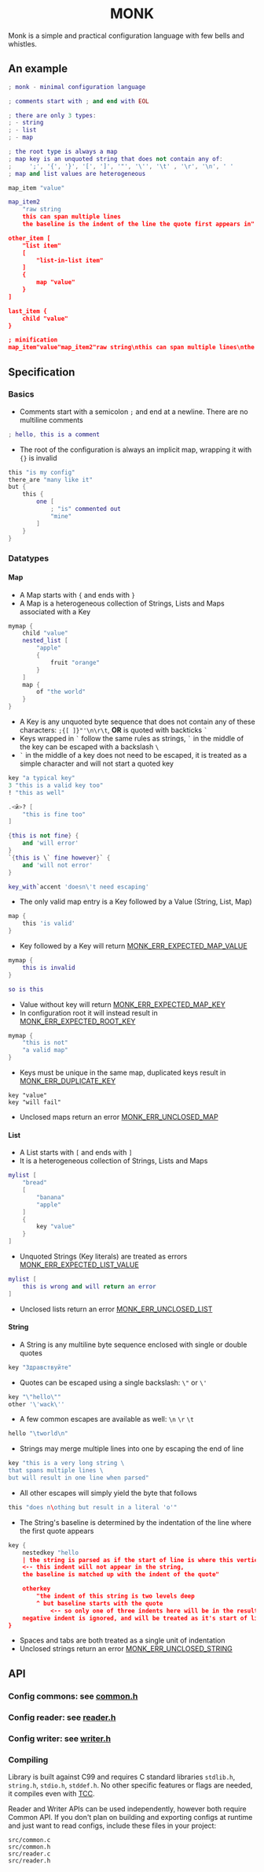 <h1 align=center>MONK</h1>

Monk is a simple and practical configuration language with few bells and whistles.

## An example

```lua
; monk - minimal configuration language

; comments start with ; and end with EOL

; there are only 3 types:
; - string
; - list
; - map

; the root type is always a map
; map key is an unquoted string that does not contain any of:
;     ';', '{', '}', '[', ']', '"', '\'', '\t' , '\r', '\n', ' '
; map and list values are heterogeneous

map_item "value"

map_item2
    "raw string
    this can span multiple lines
    the baseline is the indent of the line the quote first appears in"

other_item [
    "list item"
    [
        "list-in-list item"
    ]
    {
        map "value"
    }
]

last_item {
    child "value"
}

; minification
map_item"value"map_item2"raw string\nthis can span multiple lines\nthe baseline is the indent of the item"other_item["nested item""list item"["list-in-list item"]]
```


## Specification

### Basics

- Comments start with a semicolon `;` and end at a newline. There are no multiline comments
```lua
; hello, this is a comment
```

- The root of the configuration is always an implicit map, wrapping it with `{}` is invalid
```lua
this "is my config"
there_are "many like it"
but {
    this {
        one [
            ; "is" commented out
            "mine"
        ]
    }
}
```

### Datatypes

#### Map

- A Map starts with `{` and ends with `}`
- A Map is a heterogeneous collection of Strings, Lists and Maps associated with a Key
```lua
mymap {
    child "value"
    nested_list [
        "apple"
        {
            fruit "orange"
        }
    ]
    map {
        of "the world"
    }
}
```
- A Key is any unquoted byte sequence that does not contain any of these characters: `;{[ ]}"'\n\r\t`, **OR** is quoted with backticks `` ` ``
- Keys wrapped in `` ` `` follow the same rules as strings, `` ` `` in the middle of the key can be escaped with a backslash `\`
- `` ` `` in the middle of a key does not need to be escaped, it is treated as a simple character and will not start a quoted key
```lua
key "a typical key"
3 "this is a valid key too"
! "this as well"

.<й>? [
    "this is fine too"
]

{this is not fine} {
    and 'will error'
}
`{this is \` fine however}` {
    and 'will not error'
}

key_with`accent 'doesn\'t need escaping'
```
- The only valid map entry is a Key followed by a Value (String, List, Map)
```lua
map {
    this 'is valid'
}
```
- Key followed by a Key will return [MONK_ERR_EXPECTED_MAP_VALUE](src/reader.h#L29)
```lua
mymap {
    this is invalid
}

so is this
```
- Value without key will return [MONK_ERR_EXPECTED_MAP_KEY](src/reader.h#L25)
- In configuration root it will instead result in [MONK_ERR_EXPECTED_ROOT_KEY](src/reader.h#L26)
```lua
mymap {
    "this is not"
    "a valid map"
}
```
- Keys must be unique in the same map, duplicated keys result in [MONK_ERR_DUPLICATE_KEY](src/reader.h#L30)
```
key "value"
key "will fail"
```
- Unclosed maps return an error [MONK_ERR_UNCLOSED_MAP](src/reader.h#L23)

#### List

- A List starts with `[` and ends with `]`
- It is a heterogeneous collection of Strings, Lists and Maps
```lua
mylist [
    "bread"
    [
        "banana"
        "apple"
    ]
    {
        key "value"
    }
]
```
- Unquoted Strings (Key literals) are treated as errors [MONK_ERR_EXPECTED_LIST_VALUE](src/reader.h#L28)
```lua
mylist [
    this is wrong and will return an error
]
```
- Unclosed lists return an error [MONK_ERR_UNCLOSED_LIST](src/reader.h#L22)

#### String

- A String is any multiline byte sequence enclosed with single or double quotes
```lua
key "Здравствуйте"
```
- Quotes can be escaped using a single backslash: `\"` or `\'`
```lua
key "\"hello\""
other '\'wack\''
```
- A few common escapes are available as well: `\n` `\r` `\t`
```lua
hello "\tworld\n"
```
- Strings may merge multiple lines into one by escaping the end of line
```lua
key "this is a very long string \
that spans multiple lines \
but will result in one line when parsed"
```
- All other escapes will simply yield the byte that follows
```lua
this "does n\othing but result in a literal 'o'"
```
- The String's baseline is determined by the indentation of the line where the first quote appears
```lua
key {
    nestedkey "hello
    | the string is parsed as if the start of line is where this vertical bar is
    <-- this indent will not appear in the string,
    the baseline is matched up with the indent of the quote"

    otherkey
        "the indent of this string is two levels deep
        ^ but baseline starts with the quote
            <-- so only one of three indents here will be in the resulting value
    negative indent is ignored, and will be treated as it's start of line"
}
```
- Spaces and tabs are both treated as a single unit of indentation
- Unclosed strings return an error [MONK_ERR_UNCLOSED_STRING](src/reader.h#L24)

## API

### Config commons: see [common.h](src/common.h)
### Config reader: see [reader.h](src/reader.h)
### Config writer: see [writer.h](src/writer.h)

### Compiling

Library is built against C99 and requires C standard libraries `stdlib.h`, `string.h`, `stdio.h`, `stddef.h`.
No other specific features or flags are needed, it compiles even with [TCC](https://bellard.org/tcc/).

Reader and Writer APIs can be used independently, however both require Common API.
If you don't plan on building and exporting configs at runtime and just want to read configs, include these files in your project:
```
src/common.c
src/common.h
src/reader.c
src/reader.h
```
